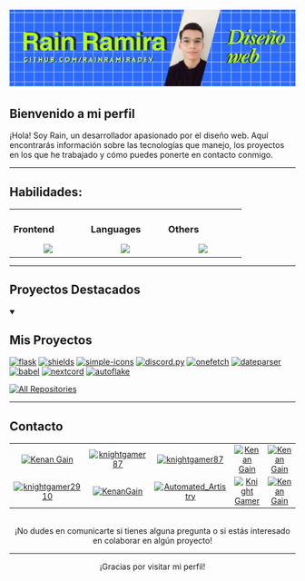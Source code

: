 # ![Header Image](https://github.com/RainRamiraDev/RainRamiraDev/blob/main/banner%20git.png?raw=true)

## Bienvenido a mi perfil

¡Hola! Soy Rain, un desarrollador apasionado por el diseño web. Aquí encontrarás información sobre las tecnologías que manejo, los proyectos en los que he trabajado y cómo puedes ponerte en contacto conmigo.

---

## Habilidades:

<table><tr><td valign="top" width="25%">

### Frontend  
<a href="https://github.com/tayyabadev">
<div align="center">  
       <img src="https://skillicons.dev/icons?i=html,css,bootstrap,tailwind,js&perline=4" /> 
</div>
</a>
 </td><td valign="top" width="25%">
        
### Languages
<a href="https://github.com/tayyabadev">
<div align="center">
       <img src="https://skillicons.dev/icons?i=c,js,cpp,java,python,&perline=4" /> 
</div>
</a>

</td><td valign="top" width="25%">
  
### Others
<a href="https://github.com/tayyabadev">
<div align="center">
       <img src="https://skillicons.dev/icons?i=git,github,npm,figma,vscode,vercel,discord,vscodeqt&perline=4" /> 
</div>
</a>
</td>
</tr></table>

---

## Proyectos Destacados

<details open> 
  <summary><h2>Mis Proyectos</h2></summary>

  <!-- Small repo cards https://github.com/DenverCoder1/github-readme-stats (fork of anuraghazra/github-readme-stats) -->
  <p align="left">
    <a href="https://github.com/pallets/flask"><img width="278" src="https://denvercoder1-github-readme-stats.vercel.app/api/pin/?username=pallets&repo=flask&theme=react&bg_color=1F222E&title_color=F85D7F&hide_border=true&icon_color=F8D866&show_icons=false&show_description=false" alt="flask"></a>
    <a href="https://github.com/badges/shields"><img width="278" src="https://denvercoder1-github-readme-stats.vercel.app/api/pin/?username=badges&repo=shields&theme=react&bg_color=1F222E&title_color=F85D7F&hide_border=true&icon_color=F8D866&show_icons=false&show_description=false" alt="shields"></a>
    <a href="https://github.com/simple-icons/simple-icons"><img width="278" src="https://denvercoder1-github-readme-stats.vercel.app/api/pin/?username=simple-icons&repo=simple-icons&theme=react&bg_color=1F222E&title_color=F85D7F&hide_border=true&icon_color=F8D866&show_icons=false&show_description=false" alt="simple-icons"></a>
    <a href="https://github.com/Rapptz/discord.py"><img width="278" src="https://denvercoder1-github-readme-stats.vercel.app/api/pin/?username=Rapptz&repo=discord.py&theme=react&bg_color=1F222E&title_color=F85D7F&hide_border=true&icon_color=F8D866&show_icons=false&show_description=false" alt="discord.py"></a>
    <a href="https://github.com/o2sh/onefetch"><img width="278" src="https://denvercoder1-github-readme-stats.vercel.app/api/pin?username=o2sh&repo=onefetch&theme=react&bg_color=1F222E&title_color=F85D7F&hide_border=true&icon_color=F8D866&show_icons=false&show_description=false" alt="onefetch"></a>
    <a href="https://github.com/scrapinghub/dateparser"><img width="278" src="https://denvercoder1-github-readme-stats.vercel.app/api/pin?username=scrapinghub&repo=dateparser&theme=react&bg_color=1F222E&title_color=F85D7F&hide_border=true&icon_color=F8D866&show_icons=false&show_description=false" alt="dateparser"></a>
    <a href="https://github.com/python-babel/babel"><img width="278" src="https://denvercoder1-github-readme-stats.vercel.app/api/pin/?username=python-babel&repo=babel&theme=react&bg_color=1F222E&title_color=F85D7F&hide_border=true&icon_color=F8D866&show_icons=false&show_description=false" alt="babel"></a>
    <a href="https://github.com/nextcord/nextcord"><img width="278" src="https://denvercoder1-github-readme-stats.vercel.app/api/pin?username=nextcord&repo=nextcord&theme=react&bg_color=1F222E&title_color=F85D7F&hide_border=true&icon_color=F8D866&show_icons=false&show_description=false" alt="nextcord"></a>
    <a href="https://github.com/PyCQA/autoflake"><img width="278" src="https://denvercoder1-github-readme-stats.vercel.app/api/pin?username=PyCQA&repo=autoflake&theme=react&bg_color=1F222E&title_color=F85D7F&hide_border=true&icon_color=F8D866&show_icons=false&show_description=false" alt="autoflake"></a>
  </p>

  <p align="left">
    <a href="https://github.com/DenverCoderOne/My-Contributions/blob/main/README.md"><img alt="All Repositories" title="All Repositories" src="https://custom-icon-badges.demolab.com/badge/-Click%20Here%20For%20All%20My%20Forks-1F222E?style=for-the-badge&logoColor=white&logo=fork"/></a>
  </p>
</details>

---

## Contacto

<div align="center">
<table>
  <tr>
    <td align="center">
      <a href="https://www.kenangain.com/" target="_blank">
        <img src="https://bentos.jkominovic.dev/api/v1/generic-card?icon=sireaddotcv&subtitle=Kenan+Gain&size=square" alt="Kenan Gain">
      </a>
    </td>
    <td align="center">
      <a href="https://www.youtube.com/@KnightGamer87" target="_blank">
        <img src="https://bentos.jkominovic.dev/api/v1/bento-cards?url=https%3A%2F%2Fwww.youtube.com%2F%40KnightGamer87&subtitle=@knightgamer87&size=square" alt="knightgamer87">
      </a>
    </td>
    <td align="center">
      <a href="https://www.instagram.com/knightgamer87/" target="_blank">
        <img src="https://bentos.jkominovic.dev/api/v1/bento-cards?url=https%3A%2F%2Fwww.instagram.com%2Fknightgamer87%2F&subtitle=@knightgamer87&size=square" alt="knightgamer87">
      </a>
    </td>
    <td align="center">
      <a href="https://www.linkedin.com/in/kenan-gain-33048518a/" target="_blank">
        <img src="https://bentos.jkominovic.dev/api/v1/bento-cards?url=https%3A%2F%2Fwww.linkedin.com%2Fin%2Fkenan-gain-33048518a%2F&subtitle=@Kenan+Gain&size=square" alt="Kenan Gain">
      </a>
    </td>
    <td align="center">
      <a href="https://facebook.com/kenan.gain" target="_blank">
        <img src="https://bentos.jkominovic.dev/api/v1/bento-cards?url=https%3A%2F%2Ffacebook.com%2Fkenan.gain&subtitle=@Kenan+Gain&size=square" alt="Kenan Gain">
      </a>
    </td>
  </tr>
  <tr>
    <td align="center">
      <a href="https://twitch.tv/knightgamer2910" target="_blank">
        <img src="https://bentos.jkominovic.dev/api/v1/bento-cards?url=https%3A%2F%2Ftwitch.tv%2Fknightgamer2910&subtitle=@knightgamer2910&size=square" alt="knightgamer2910">
      </a>
    </td>
    <td align="center">
      <a href="https://x.com/gain_kenan" target="_blank">
        <img src="https://bentos.jkominovic.dev/api/v1/bento-cards?url=https%3A%2F%2Fx.com%2Fgain_kenan&subtitle=@KenanGain&size=square" alt="KenanGain">
      </a>
    </td>
    <td align="center">
      <a href="https://www.reddit.com/user/Automated_Artistry" target="_blank">
        <img src="https://bentos.jkominovic.dev/api/v1/bento-cards?url=https%3A%2F%2Fwww.reddit.com%2Fuser%2FAutomated_Artistry&subtitle=r/Automated_Artistry&size=square" alt="Automated_Artistry">
      </a>
    </td>
    <td align="center">
      <a href="https://discord.gg/YdDyV6QqEN" target="_blank">
        <img src="https://bentos.jkominovic.dev/api/v1/bento-cards?url=https%3A%2F%2Fdiscord.gg%2FYdDyV6QqEN&subtitle=Knight+Gamer&size=square" alt="Knight Gamer">
      </a>
    </td>
    <td align="center">
      <a href="https://github.com/KenanGain" target="_blank">
        <img src="https://bentos.jkominovic.dev/api/v1/bento-cards?url=https%3A%2F%2Fgithub.com%2FKenanGain&subtitle=%2FKenan+Gain&size=square" alt="Kenan Gain">
      </a>
    </td>
  </tr>
</table>

<br>
¡No dudes en comunicarte si tienes alguna pregunta o si estás interesado en colaborar en algún proyecto!

---

¡Gracias por visitar mi perfil!
